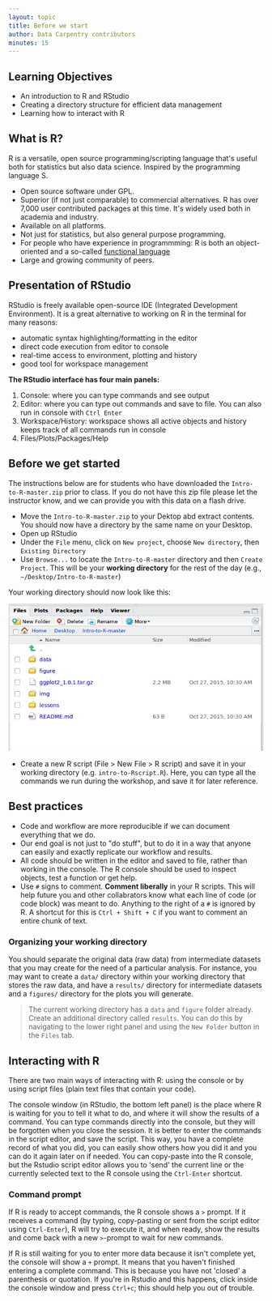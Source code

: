 ```yaml
---
layout: topic
title: Before we start
author: Data Carpentry contributors
minutes: 15
---
```


## Learning Objectives

* An introduction to R and RStudio
* Creating a directory structure for efficient data management
* Learning how to interact with R



## What is R?

R is a versatile, open source programming/scripting language that's useful both
for statistics but also data science. Inspired by the programming language S.

* Open source software under GPL.
* Superior (if not just comparable) to commercial alternatives. R has over 7,000
  user contributed packages at this time. It's widely used both in academia and
  industry.
* Available on all platforms.
* Not just for statistics, but also general purpose programming.
* For people who have experience in programmming: R is both an object-oriented
  and a so-called [functional language](http://adv-r.had.co.nz/Functional-programming.html)
* Large and growing community of peers.


## Presentation of RStudio

RStudio is freely available open-source IDE (Integrated Development Environment). It is a great alternative to working on R in the terminal for many reasons:

* automatic syntax highlighting/formatting in the editor
* direct code execution from editor to console
* real-time access to environment, plotting and history
* good tool for workspace management

**The RStudio interface has four main panels:**

1. Console: where you can type commands and see output
2. Editor: where you can type out commands and save to file. You can also run in console with `Ctrl Enter`
3. Workspace/History: workspace shows all active objects and history keeps track of all commands run in console
4. Files/Plots/Packages/Help

## Before we get started

The instructions below are for students who have downloaded the `Intro-to-R-master.zip` prior to class. If you do not have this zip file please let the instructor know, and we can provide you with this data on a flash drive.

* Move the `Intro-to-R-master.zip` to your Dektop abd extract contents. You should now have a directory by the same name on your Desktop.
* Open up RStudio
* Under the `File` menu, click on `New project`, choose `New directory`, then
  `Existing Directory`
* Use `Browse...` to locate the `Intro-to-R-master` directory and then `Create Project`. This will be your **working directory** for the rest of the day
  (e.g., `~/Desktop/Intro-to-R-master`)

Your working directory should now look like this:

![How it should look like at the beginning of this lesson](../img/before_we_start.png)

 
* Create a new R script (File > New File > R script) and save it in your working
  directory (e.g. `intro-to-Rscript.R`). Here, you can type all the commands we run during the workshop, and save it for later reference.


## Best practices

* Code and workflow are more reproducible if we can document everything that we do.
* Our end goal is not just to "do stuff", but to do it in a way that anyone can easily and exactly replicate our workflow and results. 
* All code should be written in the editor and saved to file, rather than working in the console. The R console should be used to inspect objects, test a function or get help. 
* Use `#` signs to comment. **Comment liberally** in your R scripts. This will help future you and other collabrators know what each line of code (or code block) was meant to do. Anything to the right of a `#` is ignored by R. A shortcut for this is `Ctrl + Shift + C` if you want to comment an entire chunk of text.

### Organizing your working directory

You should separate the original data (raw data) from intermediate datasets that
you may create for the need of a particular analysis. For instance, you may want
to create a `data/` directory within your working directory that stores the raw
data, and have a `results/` directory for intermediate datasets and a
`figures/` directory for the plots you will generate.

> The current working directory has a `data` and `figure` folder already. Create an additional directory called `results`. You can do this by navigating to the lower right panel and using the `New Folder` button in the `Files` tab.


## Interacting with R

There are two main ways of interacting with R: using the console or by using
script files (plain text files that contain your code).

The console window (in RStudio, the bottom left panel) is the place where R is
waiting for you to tell it what to do, and where it will show the results of a
command.  You can type commands directly into the console, but they will be
forgotten when you close the session. It is better to enter the commands in the
script editor, and save the script. This way, you have a complete record of what
you did, you can easily show others how you did it and you can do it again later
on if needed. You can copy-paste into the R console, but the Rstudio script
editor allows you to 'send' the current line or the currently selected text to
the R console using the `Ctrl-Enter` shortcut.

### Command prompt

If R is ready to accept commands, the R console shows a `>` prompt. If it
receives a command (by typing, copy-pasting or sent from the script editor using
`Ctrl-Enter`), R will try to execute it, and when ready, show the results and
come back with a new `>`-prompt to wait for new commands.

If R is still waiting for you to enter more data because it isn't complete yet,
the console will show a `+` prompt. It means that you haven't finished entering
a complete command. This is because you have not 'closed' a parenthesis or
quotation. If you're in Rstudio and this happens, click inside the console
window and press `Ctrl+c`; this should help you out of trouble.




